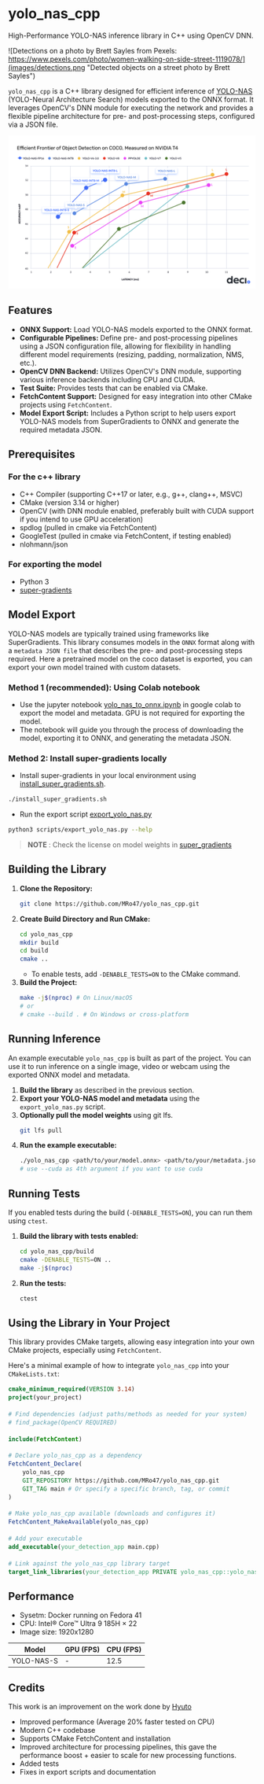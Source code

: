 # yolo_nas_cpp
High-Performance YOLO-NAS inference library in C++ using OpenCV DNN.

![Detections on a photo by Brett Sayles from Pexels: https://www.pexels.com/photo/women-walking-on-side-street-1119078/](images/detections.png "Detected objects on a street photo by Brett Sayles")

`yolo_nas_cpp` is a C++ library designed for efficient inference of [YOLO-NAS](https://github.com/Deci-AI/super-gradients/blob/master/YOLONAS.md) (YOLO-Neural Architecture Search) models exported to the ONNX format. It leverages OpenCV's DNN module for executing the network and provides a flexible pipeline architecture for pre- and post-processing steps, configured via a JSON file.

![YOLO-NAS Performance](https://github.com/Deci-AI/super-gradients/blob/e0ccacf8868ffa1296fa4f8407c03d2bc227312c/documentation/source/images/yolo_nas_frontier.png "YOLO-NAS performance comparison chart from Deci.ai")

## Features

*   **ONNX Support:** Load YOLO-NAS models exported to the ONNX format.
*   **Configurable Pipelines:** Define pre- and post-processing pipelines using a JSON configuration file, allowing for flexibility in handling different model requirements (resizing, padding, normalization, NMS, etc.).
*   **OpenCV DNN Backend:** Utilizes OpenCV's DNN module, supporting various inference backends including CPU and CUDA.
*   **Test Suite:** Provides tests that can be enabled via CMake.
*   **FetchContent Support:** Designed for easy integration into other CMake projects using `FetchContent`.
*   **Model Export Script:** Includes a Python script to help users export YOLO-NAS models from SuperGradients to ONNX and generate the required metadata JSON.

## Prerequisites

### For the c++ library
*   C++ Compiler (supporting C++17 or later, e.g., g++, clang++, MSVC)
*   CMake (version 3.14 or higher)
*   OpenCV (with DNN module enabled, preferably built with CUDA support if you intend to use GPU acceleration)
*   spdlog (pulled in cmake via FetchContent)
*   GoogleTest (pulled in cmake via FetchContent, if testing enabled)
*   nlohmann/json

### For exporting the model
*   Python 3
*   [super-gradients](https://github.com/Deci-AI/super-gradients/tree/master)

## Model Export

YOLO-NAS models are typically trained using frameworks like SuperGradients. This library consumes models in the `ONNX` format along with a `metadata JSON file` that describes the pre- and post-processing steps required. Here a pretrained model on the coco dataset is exported, you can export your own model trained with custom datasets.

### Method 1 (recommended): Using Colab notebook

- Use the jupyter notebook [yolo_nas_to_onnx.ipynb](https://github.com/MRo47/yolo_nas_cpp/blob/main/utils/yolo_nas_to_onnx.ipynb) in google colab to export the model and metadata. GPU is not required for exporting the model.
- The notebook will guide you through the process of downloading the model, exporting it to ONNX, and generating the metadata JSON.

### Method 2: Install super-gradients locally

- Install super-gradients in your local environment using [install_super_gradients.sh](utils/install_super_gradients.sh).
```bash
./install_super_gradients.sh
```
- Run the export script [export_yolo_nas.py](utils/export_yolo_nas.py)
```bash
python3 scripts/export_yolo_nas.py --help
```

> __NOTE__ : Check the license on model weights in [super_gradients](https://github.com/Deci-AI/super-gradients/blob/master/LICENSE.YOLONAS.md)

## Building the Library

1.  **Clone the Repository:**
    ```bash
    git clone https://github.com/MRo47/yolo_nas_cpp.git
    ```
2.  **Create Build Directory and Run CMake:**
    ```bash
    cd yolo_nas_cpp
    mkdir build
    cd build
    cmake ..
    ```
    *   To enable tests, add `-DENABLE_TESTS=ON` to the CMake command.
3.  **Build the Project:**
    ```bash
    make -j$(nproc) # On Linux/macOS
    # or
    # cmake --build . # On Windows or cross-platform
    ```

## Running Inference

An example executable `yolo_nas_cpp` is built as part of the project. You can use it to run inference on a single image, video or webcam using the exported ONNX model and metadata.

1.  **Build the library** as described in the previous section.
2.  **Export your YOLO-NAS model and metadata** using the `export_yolo_nas.py` script.
3.  **Optionally pull the model weights** using git lfs.
    ```bash
    git lfs pull
    ```
4.  **Run the example executable:**
    ```bash
    ./yolo_nas_cpp <path/to/your/model.onnx> <path/to/your/metadata.json> <path/to/your/image.jpg | path/to/your/video.mp4 | webcam_index>
    # use --cuda as 4th argument if you want to use cuda
    ```

## Running Tests

If you enabled tests during the build (`-DENABLE_TESTS=ON`), you can run them using `ctest`.

1.  **Build the library with tests enabled:**
    ```bash
    cd yolo_nas_cpp/build
    cmake -DENABLE_TESTS=ON ..
    make -j$(nproc)
    ```
2.  **Run the tests:**
    ```bash
    ctest
    ```

## Using the Library in Your Project

This library provides CMake targets, allowing easy integration into your own CMake projects, especially using `FetchContent`.

Here's a minimal example of how to integrate `yolo_nas_cpp` into your `CMakeLists.txt`:

```cmake
cmake_minimum_required(VERSION 3.14)
project(your_project)

# Find dependencies (adjust paths/methods as needed for your system)
# find_package(OpenCV REQUIRED)

include(FetchContent)

# Declare yolo_nas_cpp as a dependency
FetchContent_Declare(
    yolo_nas_cpp
    GIT_REPOSITORY https://github.com/MRo47/yolo_nas_cpp.git
    GIT_TAG main # Or specify a specific branch, tag, or commit
)

# Make yolo_nas_cpp available (downloads and configures it)
FetchContent_MakeAvailable(yolo_nas_cpp)

# Add your executable
add_executable(your_detection_app main.cpp)

# Link against the yolo_nas_cpp library target
target_link_libraries(your_detection_app PRIVATE yolo_nas_cpp::yolo_nas_cpp)
```

## Performance

- Sysetm: Docker running on Fedora 41
- CPU: Intel® Core™ Ultra 9 185H × 22
- Image size: 1920x1280

| Model | GPU (FPS) | CPU (FPS) |
| --- | --- | --- |
| YOLO-NAS-S | - | 12.5 |

## Credits

This work is an improvement on the work done by [Hyuto](https://github.com/Hyuto/yolo-nas-onnx)
- Improved performance (Average 20% faster tested on CPU)
- Modern C++ codebase
- Supports CMake FetchContent and installation
- Improved architecture for processing pipelines, this gave the performance boost + easier to scale for new processing functions.
- Added tests
- Fixes in export scripts and documentation

